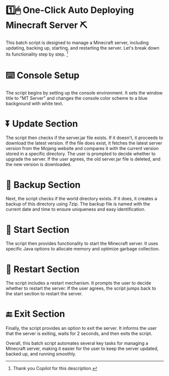 # 1️⃣🖱 One-Click Auto Deploying Minecraft Server ⛏

This batch script is designed to manage a Minecraft server, including updating, backing up, starting, and restarting the server. Let's break down its functionality step by step. [^1]

# ⌨️ Console Setup

The script begins by setting up the console environment. It sets the window title to "MT Server" and changes the console color scheme to a blue background with white text.

# ⏬ Update Section

The script then checks if the server.jar file exists. If it doesn't, it proceeds to download the latest version. If the file does exist, it fetches the latest server version from the Mojang website and compares it with the current version stored in a specific directory. The user is prompted to decide whether to upgrade the server. If the user agrees, the old server.jar file is deleted, and the new version is downloaded.

# 🧰 Backup Section

Next, the script checks if the world directory exists. If it does, it creates a backup of this directory using 7zip. The backup file is named with the current date and time to ensure uniqueness and easy identification.

# 🏁 Start Section

The script then provides functionality to start the Minecraft server. It uses specific Java options to allocate memory and optimize garbage collection.

# 🔁 Restart Section

The script includes a restart mechanism. It prompts the user to decide whether to restart the server. If the user agrees, the script jumps back to the start section to restart the server.

# 🔚 Exit Section

Finally, the script provides an option to exit the server. It informs the user that the server is exiting, waits for 2 seconds, and then exits the script.

Overall, this batch script automates several key tasks for managing a Minecraft server, making it easier for the user to keep the server updated, backed up, and running smoothly.

[^1]: Thank you Copilot for this description.